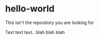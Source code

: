 hello-world
===========

This isn't the repository you are looking for

Text text text..
blah blah blah
